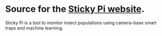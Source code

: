 # Source for the [Sticky Pi website](https://sticky-pi.github.io).
Sticky Pi is a tool to monitor insect populations using camera-base smart traps and machine learning.
